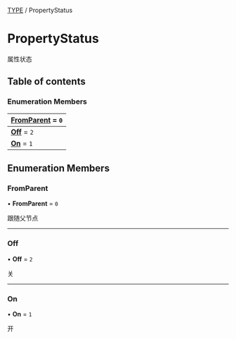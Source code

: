[TYPE](../groups/Core.TYPE.md) / PropertyStatus

# PropertyStatus <Badge type="tip" text="Enumeration" /> <Score text="PropertyStatus" />

<p class="content-big">

属性状态

</p>

## Table of contents

### Enumeration Members <Score text="Enumeration" /> 
| **[FromParent](mw.PropertyStatus.md#fromparent)** = ``0``  |
| :----- |
| **[Off](mw.PropertyStatus.md#off)** = ``2`` |
| **[On](mw.PropertyStatus.md#on)** = ``1`` |

## Enumeration Members

### FromParent <Score text="FromParent" /> 

• **FromParent** = ``0``

跟随父节点

___

### Off <Score text="Off" /> 

• **Off** = ``2``

关

___

### On <Score text="On" /> 

• **On** = ``1``

开
